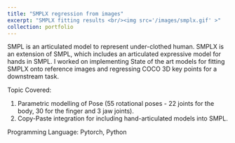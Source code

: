 ```yaml
---
title: "SMPLX regression from images"
excerpt: "SMPLX fitting results <br/><img src='/images/smplx.gif' >" 
collection: portfolio
---
```


SMPL is an articulated model to represent under-clothed human. SMPLX is an extension of SMPL, which includes an articulated expressive model for hands in SMPL. I worked on implementing State of the art models for fitting SMPLX onto reference images and regressing COCO 3D key points for a downstream task.

Topic Covered: 
1. Parametric modelling of Pose (55 rotational poses - 22 joints for the body, 30 for the finger and 3 jaw joints).
2. Copy-Paste integration for including hand-articulated models into SMPL.

Programming Language:
Pytorch, Python
